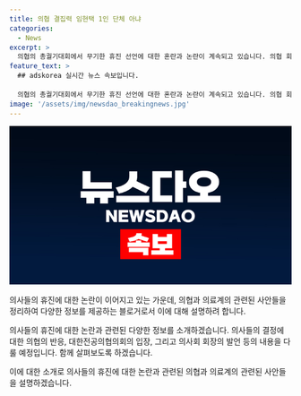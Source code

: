 ```yaml
---
title: 의협 결집력 임현택 1인 단체 아냐
categories:
  - News
excerpt: >
  의협의 총궐기대회에서 무기한 휴진 선언에 대한 혼란과 논란이 계속되고 있습니다. 의협 회장을 포함한 의료계 대표들의 의료 결정에 대한 민주적 절차 부재와 의사결정 방식에 대한 비판이 제기되었습니다. 또한, 범의료계 대책위원회에 참가 의향을 밝힌 의료계 구성원들 간 의견 불일치로 인한 혼란도 나타나고 있습니다. 이번 사태로 인해 의사회와 임 회장 간 갈등과 불편한 기류 또한 공개적으로 드러나고 있습니다.
feature_text: >
  ## adskorea 실시간 뉴스 속보입니다.

  의협의 총궐기대회에서 무기한 휴진 선언에 대한 혼란과 논란이 계속되고 있습니다. 의협 회장을 포함한 의료계 대표들의 의료 결정에 대한 민주적 절차 부재와 의사결정 방식에 대한 비판이 제기되었습니다. 또한, 범의료계 대책위원회에 참가 의향을 밝힌 의료계 구성원들 간 의견 불일치로 인한 혼란도 나타나고 있습니다. 이번 사태로 인해 의사회와 임 회장 간 갈등과 불편한 기류 또한 공개적으로 드러나고 있습니다.
image: '/assets/img/newsdao_breakingnews.jpg'
---
```


<p><img src="/assets/img/newsdao_breakingnews.jpg" alt="adskorea 속보" /></p>

<p>의사들의 휴진에 대한 논란이 이어지고 있는 가운데, 의협과 의료계의 관련된 사안들을 정리하여 다양한 정보를 제공하는 블로거로서 이에 대해 설명하려 합니다.</p>

<p>의사들의 휴진에 대한 논란과 관련된 다양한 정보를 소개하겠습니다. 의사들의 결정에 대한 의협의 반응, 대한전공의협의회의 입장, 그리고 의사회 회장의 발언 등의 내용을 다룰 예정입니다. 함께 살펴보도록 하겠습니다. </p>

<p>이에 대한 소개로 의사들의 휴진에 대한 논란과 관련된 의협과 의료계의 관련된 사안들을 설명하겠습니다.</p>

